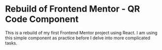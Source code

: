 # Rebuild of Frontend Mentor - QR Code Component

This is a rebuild of my first Frontend Mentor project using React. I am using this simple component as practice before I delve into more complicated tasks.